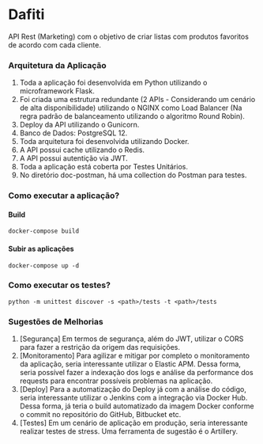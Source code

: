 # Dafiti

API Rest (Marketing) com o objetivo de criar listas com produtos favoritos de acordo com cada cliente.

### Arquitetura da Aplicação

1. Toda a aplicação foi desenvolvida em Python utilizando o microframework Flask.
2. Foi criada uma estrutura redundante (2 APIs - Considerando um cenário de alta disponibilidade) utilizando o NGINX como Load Balancer (Na regra padrão de balanceamento utilizando o algoritmo Round Robin).
3. Deploy da API utilizando o Gunicorn.
4. Banco de Dados: PostgreSQL 12.
5. Toda arquitetura foi desenvolvida utilizando Docker.
6. A API possui cache utilizando o Redis.
9. A API possui autentição via JWT.
8. Toda a aplicação está coberta por Testes Unitários.
9. No diretório doc-postman, há uma collection do Postman para testes.

### Como executar a aplicação?

#### Build 
```
docker-compose build
```

#### Subir as aplicações
```
docker-compose up -d
```

### Como executar os testes?
```
python -m unittest discover -s <path>/tests -t <path>/tests
```

### Sugestões de Melhorias

1. [Segurança] Em termos de segurança, além do JWT, utilizar o CORS para fazer a restrição da origem das requisições.
2. [Monitoramento] Para agilizar e mitigar por completo o monitoramento da aplicação, seria interessante utilizar o Elastic APM. Dessa forma, seria possível fazer a indexação dos logs e análise da performance dos requests para encontrar possíveis problemas na aplicação.
3. [Deploy] Para a automatização do Deploy já com a análise do código, seria interessante utilizar o Jenkins com a integração via Docker Hub. Dessa forma, já teria o build automatizado da imagem Docker conforme o commit no repositório do GitHub, Bitbucket etc.
4. [Testes] Em um cenário de aplicação em produção, seria interessante realizar testes de stress. Uma ferramenta de sugestão é o Artillery.
